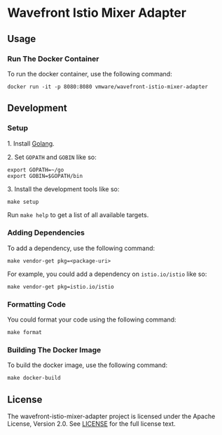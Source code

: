 # Wavefront Istio Mixer Adapter

## Usage

### Run The Docker Container

To run the docker container, use the following command:

```shell
docker run -it -p 8080:8080 vmware/wavefront-istio-mixer-adapter
```

## Development

### Setup

1\. Install [Golang](https://golang.org/dl/).

2\. Set `GOPATH` and `GOBIN` like so:

```shell
export GOPATH=~/go
export GOBIN=$GOPATH/bin
```

3\. Install the development tools like so:

```shell
make setup
```

Run `make help` to get a list of all available targets.

### Adding Dependencies

To add a dependency, use the following command:

```shell
make vendor-get pkg=<package-uri>
```

For example, you could add a dependency on `istio.io/istio` like so:

```shell
make vendor-get pkg=istio.io/istio
```

### Formatting Code

You could format your code using the following command:

```shell
make format
```

### Building The Docker Image

To build the docker image, use the following command:

```shell
make docker-build
```

## License
The wavefront-istio-mixer-adapter project is licensed under the Apache License, Version 2.0. See [LICENSE](LICENSE) for the full license text.
